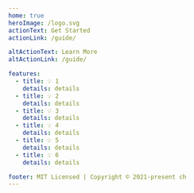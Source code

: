 ```yaml
---
home: true
heroImage: /logo.svg
actionText: Get Started
actionLink: /guide/

altActionText: Learn More
altActionLink: /guide/

features:
  - title: 💡 1
    details: details
  - title: 💡 2
    details: details
  - title: 💡 3
    details: details
  - title: 💡 4
    details: details
  - title: 💡 5
    details: details
  - title: 💡 6
    details: details

footer: MIT Licensed | Copyright © 2021-present ch
---
```

